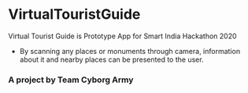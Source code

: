 # VirtualTouristGuide

Virtual Tourist Guide is Prototype App for Smart India Hackathon 2020

- By scanning any places or monuments through camera, information about it and nearby places can be presented to the user.

### A project by Team Cyborg Army

